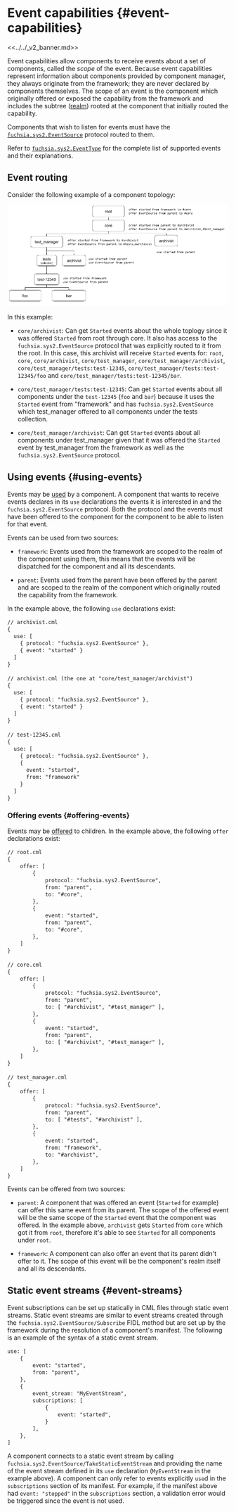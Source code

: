 # Event capabilities {#event-capabilities}

<<../../_v2_banner.md>>

Event capabilities allow components to receive events about a set of components,
called the *scope* of the event. Because event capabilities represent information about
components provided by component manager, they always originate from the
framework; they are never declared by components themselves. The scope of an event
is the component which originally offered or exposed the capability from the
framework and includes the subtree ([realm][realms]) rooted at the component that initially
routed the capability.

Components that wish to listen for events must have the
[`fuchsia.sys2.EventSource`][event-source] protocol routed to them.

Refer to [`fuchsia.sys2.EventType`][event-type] for the complete list of supported
events and their explanations.

## Event routing

Consider the following example of a component topology:

![A visual tree representation of the declarations explained below][example-img]

In this example:

- `core/archivist`: Can get `Started` events about the whole toplogy since
  it was offered `Started` from root through core. It also has access to the
  `fuchsia.sys2.EventSource` protocol that was explicitly routed to it from
  the root. In this case, this archivist will receive `Started` events for:
  `root`, `core`, `core/archivist`, `core/test_manager`, `core/test_manager/archivist`,
  `core/test_manager/tests:test-12345`, `core/test_manager/tests:test-12345/foo`
  and `core/test_manager/tests:test-12345/bar`.

- `core/test_manager/tests:test-12345`: Can get `Started` events about all
  components under the `test-12345` (`foo` and `bar`) because it uses the
  `Started` event from "framework" and has `fuchsia.sys2.EventSource` which
  test_manager offered to all components under the tests collection.

- `core/test_manager/archivist`: Can get `Started` events about all components
  under test_manager given that it was offered the `Started` event by
  test_manager from the framework as well as the `fuchsia.sys2.EventSource` protocol.

## Using events {#using-events}

Events may be [used][routing-terminology] by a component. A component that wants to
receive events declares in its `use` declarations the events it is interested in and the
`fuchsia.sys2.EventSource` protocol. Both the protocol and the events must have
been offered to the component for the component to be able to listen for that event.

Events can be used from two sources:

- `framework`: Events used from the framework are scoped to the realm of the component
  using them, this means that the events will be dispatched for the component and all its
  descendants.

- `parent`: Events used from the parent have been offered by the parent and
  are scoped to the realm of the component which originally routed the capability from
  the framework.

In the example above, the following `use` declarations exist:

```
// archivist.cml
{
  use: [
    { protocol: "fuchsia.sys2.EventSource" },
    { event: "started" }
  ]
}

// archivist.cml (the one at "core/test_manager/archivist")
{
  use: [
    { protocol: "fuchsia.sys2.EventSource" },
    { event: "started" }
  ]
}

// test-12345.cml
{
  use: [
    { protocol: "fuchsia.sys2.EventSource" },
    {
      event: "started",
      from: "framework"
    }
  ]
}
```

### Offering events {#offering-events}

Events may be [offered][routing-terminology] to children. In the example above,
the following `offer` declarations exist:

```json5
// root.cml
{
    offer: [
        {
            protocol: "fuchsia.sys2.EventSource",
            from: "parent",
            to: "#core",
        },
        {
            event: "started",
            from: "parent",
            to: "#core",
        },
    ]
}

// core.cml
{
    offer: [
        {
            protocol: "fuchsia.sys2.EventSource",
            from: "parent",
            to: [ "#archivist", "#test_manager" ],
        },
        {
            event: "started",
            from: "parent",
            to: [ "#archivist", "#test_manager" ],
        },
    ]
}

// test_manager.cml
{
    offer: [
        {
            protocol: "fuchsia.sys2.EventSource",
            from: "parent",
            to: [ "#tests", "#archivist" ],
        },
        {
            event: "started",
            from: "framework",
            to: "#archivist",
        },
    ]
}
```

Events can be offered from two sources:

-   `parent`: A component that was offered an event (`Started` for example) can
    offer this same event from its parent. The scope of the offered event will
    be the same scope of the `Started` event that the component was offered.
    In the example above, `archivist` gets `Started` from `core` which got it
    from `root`, therefore it's able to see `Started` for all components under
    `root`.

-   `framework`: A component can also offer an event that its parent didn't
    offer to it. The scope of this event will be the component's realm itself
    and all its descendants.

## Static event streams {#event-streams}

Event subscriptions can be set up statically in CML files through static event streams.
Static event streams are similar to event streams created through the
`fuchsia.sys2.EventSource/Subscribe` FIDL method but are set up by the framework during
the resolution of a component's manifest. The following is an example of the syntax of
a static event stream.

```json5
use: [
    {
        event: "started",
        from: "parent",
    },
    {
        event_stream: "MyEventStream",
        subscriptions: [
            {
                event: "started",
            }
        ],
    },
]
```

A component connects to a static event stream by calling
`fuchsia.sys2.EventSource/TakeStaticEventStream` and providing the name of the
event stream defined in its `use` declaration (`MyEventStream` in the example
above). A component can only refer to events explicitly `use`d in the
`subscriptions` section of its manifest. For example, if the manifest above had
`event: "stopped"` in the `subscriptions` section, a validation error would be
triggered since the event is not used.


[event-source]: https://fuchsia.dev/reference/fidl/fuchsia.sys2#EventSource
[event-type]: https://fuchsia.dev/reference/fidl/fuchsia.sys2#EventType
[example-img]: ../images/event-example.png
[realms]: /docs/concepts/components/v2/realms.md
[routing-terminology]: ../component_manifests.md#routing-terminology
